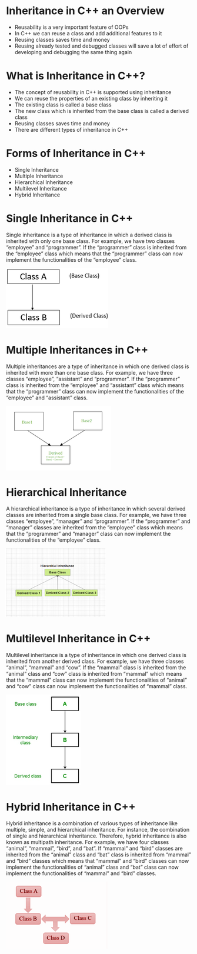 # Inheritance in C++ an Overview

- Reusability is a very important feature of OOPs
- In C++ we can reuse a class and add additional features to it
- Reusing classes saves time and money
- Reusing already tested and debugged classes will save a lot of effort of developing and debugging the same thing again


# What is Inheritance in C++?

- The concept of reusability in C++ is supported using inheritance
- We can reuse the properties of an existing class by inheriting it
- The existing class is called a base class
- The new class which is inherited from the base class is called a derived class
- Reusing classes saves time and money
- There are different types of inheritance in C++


# Forms of Inheritance in C++

- Single Inheritance
- Multiple Inheritance
- Hierarchical Inheritance
- Multilevel Inheritance
- Hybrid Inheritance


# Single Inheritance in C++

Single inheritance is a type of inheritance in which a derived class is inherited with only one base class. 
For example, we have two classes “employee” and “programmer”. If the “programmer” class is inherited from the “employee” class which means that the “programmer” class can now implement the functionalities of the “employee” class.

![](Img_Files/chapter37/single-inheritance.png)

# Multiple Inheritances in C++

 Multiple inheritances are a type of inheritance in which one derived class is inherited with more than one base class. For example, we have three classes “employee”, “assistant” and “programmer”. If the “programmer” class is inherited from the “employee” and “assistant” class which means that the “programmer” class can now implement the functionalities of the “employee” and “assistant” class.

 ![](Img_Files/chapter37/multiple-inheritance.png)

# Hierarchical Inheritance

A hierarchical inheritance is a type of inheritance in which several derived classes are inherited from a single base class. For example, we have three classes “employee”, “manager” and “programmer”. If the “programmer” and “manager” classes are inherited from the “employee” class which means that the “programmer” and “manager” class can now implement the functionalities of the “employee” class.

![](Img_Files/chapter37/Hierarchical-Inheritance.png)

# Multilevel Inheritance in C++

Multilevel inheritance is a type of inheritance in which one derived class is inherited from another derived class. For example, we have three classes “animal”, “mammal” and “cow”. If the “mammal” class is inherited from the “animal” class and “cow” class is inherited from “mammal” which means that the “mammal” class can now implement the functionalities of “animal” and “cow” class can now implement the functionalities of “mammal” class.

![](Img_Files/chapter37/multilevel-inheritance.png)

# Hybrid Inheritance in C++

Hybrid inheritance is a combination of various types of inheritance like multiple, simple, and hierarchical inheritance. For instance, the combination of single and hierarchical inheritance. Therefore, hybrid inheritance is also known as multipath inheritance. For example, we have four classes “animal”, “mammal”, “bird”, and “bat”. If “mammal”  and “bird” classes are inherited from the “animal” class and “bat” class is inherited from “mammal” and “bird” classes which means that “mammal” and “bird” classes can now implement the functionalities of “animal” class and “bat” class can now implement the functionalities of “mammal” and “bird” classes.

![](Img_Files/chapter37/hybrid-inheritance.png)